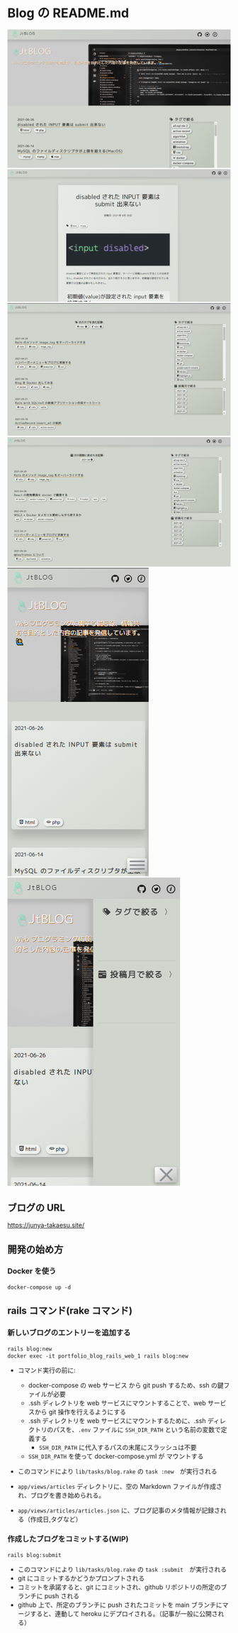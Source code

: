 # Blog の README.md

![](./images/1.png)
![](./images/2.png)
![](./images/3.png)
![](./images/4.png)
![](./images/5.png)
![](./images/6.png)


## ブログの URL

https://junya-takaesu.site/

## 開発の始め方
### Docker を使う
```
docker-compose up -d
```

## rails コマンド(rake コマンド)

### 新しいブログのエントリーを追加する

```
rails blog:new
docker exec -it portfolio_blog_rails_web_1 rails blog:new
```
* コマンド実行の前に:
  * docker-compose の web サービス から git push するため、ssh の鍵ファイルが必要
  * .ssh ディレクトリを web サービスにマウントすることで、web サービスから git 操作を行えるようにする
  * .ssh ディレクトリを web サービスにマウントするために、.ssh ディレクトリのパスを、`.env` ファイルに `SSH_DIR_PATH` という名前の変数で定義する
    * `SSH_DIR_PATH` に代入するパスの末尾にスラッシュは不要
  * `SSH_DIR_PATH` を使って docker-compose.yml が マウントする

* このコマンドにより `lib/tasks/blog.rake` の `task :new`　が実行される
* `app/views/articles` ディレクトリに、空の Markdown ファイルが作成され、ブログを書き始められる。
* `app/views/articles/articles.json` に、ブログ記事のメタ情報が記録される（作成日,タグなど）

### 作成したブログをコミットする(WIP)

```
rails blog:submit
```

* このコマンドにより `lib/tasks/blog.rake` の `task :submit`　が実行される
* git にコミットするかどうかプロンプトされる
* コミットを承諾すると、git にコミットされ、github リポジトリの所定のブランチに push される
* github 上で、所定のブランチに push されたコミットを main ブランチにマージすると、連動して heroku にデプロイされる。（記事が一般に公開される）

